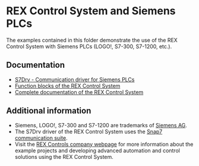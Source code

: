 ﻿REX Control System and Siemens PLCs 
===================================

The examples contained in this folder demonstrate the use of the REX Control 
System with Siemens PLCs (LOGO!, S7-300, S7-1200, etc.).

## Documentation ##

- [S7Drv - Communication driver for Siemens PLCs](https://www.rexcontrols.com/media/2.50.1/doc/ENGLISH/MANUALS/S7Drv/S7Drv_ENG.html)
- [Function blocks of the REX Control System](https://www.rexcontrols.com/media/2.50.1/doc/ENGLISH/MANUALS/BRef/BRef_ENG.html)
- [Complete documentation of the REX Control System](http://www.rexcontrols.com/documentation-and-support)

## Additional information ##

- Siemens, LOGO!, S7-300 and S7-1200 are trademarks of [Siemens AG](http://www.siemens.com).
- The S7Drv driver of the REX Control System uses the [Snap7 communication suite](http://sourceforge.net/projects/snap7).
- Visit the [REX Controls company webpage](http://www.rexcontrols.com) 
for more information about the example projects and developing advanced 
automation and control solutions using the REX Control System.